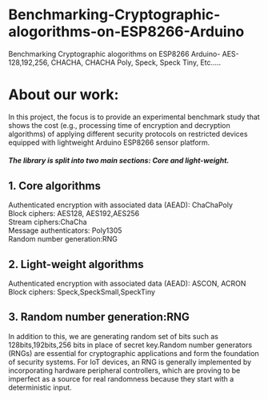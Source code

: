 # Benchmarking-Cryptographic-alogorithms-on-ESP8266-Arduino
Benchmarking Cryptographic alogorithms on ESP8266 Arduino- AES-128,192,256,  CHACHA, CHACHA Poly, Speck, Speck Tiny, Etc.....

# About our work:
 In this project, the focus is to provide an experimental benchmark study that shows the cost (e.g., processing time of encryption and decryption algorithms) of applying different security protocols on restricted devices equipped with lightweight Arduino ESP8266 sensor platform.
 <h5>The library is split into two main sections: Core and light-weight.</h5>
    
  <h2>1. Core algorithms</h2>
           
Authenticated encryption with associated data (AEAD): ChaChaPoly <br>
Block ciphers: AES128,  AES192,AES256 <br>
Stream ciphers:ChaCha <br>
Message authenticators: Poly1305 <br>
Random number generation:RNG<br>
       
  <h2>2. Light-weight algorithms </h2>
           
Authenticated encryption with associated data (AEAD): ASCON, ACRON <br>
Block ciphers: Speck,SpeckSmall,SpeckTiny <br>

  <h2>3. Random number generation:RNG </h2>

In addition to this, we are generating random set of bits such as 128bits,192bits,256 bits in place of secret key.Random number generators (RNGs) are essential for cryptographic applications and form the foundation of security systems. For IoT devices, an RNG is generally implemented by incorporating hardware peripheral controllers, which are proving to be imperfect as a source for real randomness because they start with a deterministic input.
